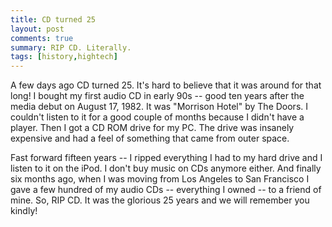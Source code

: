 ```yaml
---
title: CD turned 25
layout: post
comments: true
summary: RIP CD. Literally.
tags: [history,hightech]
---
```


A few days ago CD turned 25. It's hard to believe that it was around for
that long! I bought my first audio CD in early 90s -- good ten years
after the media debut on August 17, 1982. It was "Morrison Hotel" by The
Doors. I couldn't listen to it for a good couple of months because I
didn't have a player. Then I got a CD ROM drive for my PC. The drive was
insanely expensive and had a feel of something that came from outer
space.

Fast forward fifteen years -- I ripped everything I had to my hard drive
and I listen to it on the iPod. I don't buy music on CDs anymore either.
And finally six months ago, when I was moving from Los Angeles to San
Francisco I gave a few hundred of my audio CDs -- everything I owned --
to a friend of mine. So, RIP CD. It was the glorious 25 years and we
will remember you kindly!
